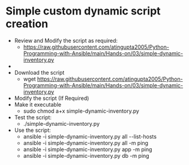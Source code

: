 # Simple custom dynamic script creation
 - Review and Modify the script as required:
   - https://raw.githubusercontent.com/atingupta2005/Python-Programming-with-Ansible/main/Hands-on/03/simple-dynamic-inventory.py
 - 
 - Download the script
   - wget https://raw.githubusercontent.com/atingupta2005/Python-Programming-with-Ansible/main/Hands-on/03/simple-dynamic-inventory.py
 - Modify the script (If Required)
 - Make it executable
   - sudo chmod a+x simple-dynamic-inventory.py
 - Test the script:
   - ./simple-dynamic-inventory.py
 - Use the script:
   - ansible -i simple-dynamic-inventory.py all --list-hosts
   - ansible -i simple-dynamic-inventory.py all -m ping
   - ansible -i simple-dynamic-inventory.py app -m ping
   - ansible -i simple-dynamic-inventory.py db -m ping
